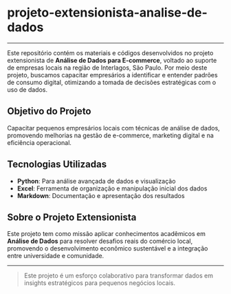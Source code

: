 # projeto-extensionista-analise-de-dados
---

Este repositório contém os materiais e códigos desenvolvidos no projeto extensionista de **Análise de Dados para E-commerce**, voltado ao suporte de empresas locais na região de Interlagos, São Paulo. Por meio deste projeto, buscamos capacitar empresários a identificar e entender padrões de consumo digital, otimizando a tomada de decisões estratégicas com o uso de dados.

## Objetivo do Projeto
Capacitar pequenos empresários locais com técnicas de análise de dados, promovendo melhorias na gestão de e-commerce, marketing digital e na eficiência operacional.

## Tecnologias Utilizadas
- **Python**: Para análise avançada de dados e visualização
- **Excel**: Ferramenta de organização e manipulação inicial dos dados
- **Markdown**: Documentação e apresentação dos resultados

## Sobre o Projeto Extensionista
Este projeto tem como missão aplicar conhecimentos acadêmicos em **Análise de Dados** para resolver desafios reais do comércio local, promovendo o desenvolvimento econômico sustentável e a integração entre universidade e comunidade.

---

> Este projeto é um esforço colaborativo para transformar dados em insights estratégicos para pequenos negócios locais.
